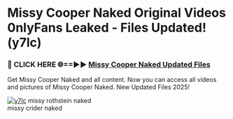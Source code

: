 # Missy Cooper Naked Original Videos 0nlyFans Leaked - Files Updated! (y7lc)

<h3>🔴 CLICK HERE 🌐==►► <a href="https://tinyurl.com/yckcrads" rel="nofollow">Missy Cooper Naked Updated Files</a></h3>

Get Missy Cooper Naked and all content. Now you can access all videos and pictures of Missy Cooper Naked. New Updated Files 2025!

[![y7lc](https://i.imgur.com/hpKpOFt.gif)](https://tinyurl.com/yckcrads)
missy rothstein naked<br>
missy crider naked